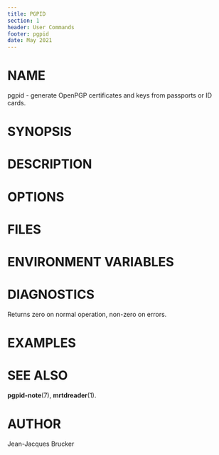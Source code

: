 ```yaml
---
title: PGPID
section: 1
header: User Commands
footer: pgpid
date: May 2021
---
```


# NAME

pgpid - generate OpenPGP certificates and keys from passports or ID cards.

# SYNOPSIS

# DESCRIPTION

# OPTIONS

# FILES

# ENVIRONMENT VARIABLES

# DIAGNOSTICS

Returns zero on normal operation, non-zero on errors.


# EXAMPLES

# SEE ALSO

**pgpid-note**(7), **mrtdreader**(1).


# AUTHOR

Jean-Jacques Brucker

